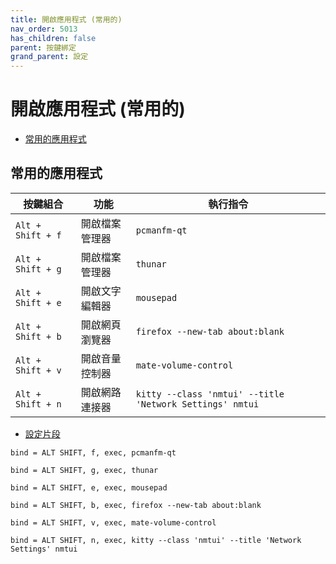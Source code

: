 ```yaml
---
title: 開啟應用程式 (常用的)
nav_order: 5013
has_children: false
parent: 按鍵綁定
grand_parent: 設定
---
```



# 開啟應用程式 (常用的)

* [常用的應用程式](#常用的應用程式)




## 常用的應用程式

| 按鍵組合          | 功能           | 執行指令     |
| ----------------- | -------------- | ------------ |
| `Alt + Shift + f` | 開啟檔案管理器 | `pcmanfm-qt` |
| `Alt + Shift + g` | 開啟檔案管理器 | `thunar`     |
| `Alt + Shift + e` | 開啟文字編輯器 | `mousepad`   |
| `Alt + Shift + b` | 開啟網頁瀏覽器 | `firefox --new-tab about:blank`    |
| `Alt + Shift + v` | 開啟音量控制器 | `mate-volume-control`    |
| `Alt + Shift + n` | 開啟網路連接器 | `kitty --class 'nmtui' --title 'Network Settings' nmtui`    |


* [設定片段](https://github.com/samwhelp/fedora-hyprland-adjustment/blob/main/prototype/main/hyprland-config/Main/asset/overlay/etc/skel/.config/hypr/hyprland.conf#L321-L330)

```
bind = ALT SHIFT, f, exec, pcmanfm-qt

bind = ALT SHIFT, g, exec, thunar

bind = ALT SHIFT, e, exec, mousepad

bind = ALT SHIFT, b, exec, firefox --new-tab about:blank

bind = ALT SHIFT, v, exec, mate-volume-control

bind = ALT SHIFT, n, exec, kitty --class 'nmtui' --title 'Network Settings' nmtui
```
